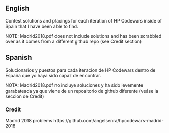 <h2>English</h2>
Contest solutions and placings for each iteration of HP Codewars inside of Spain that I have been able to find.


NOTE: Madrid2018.pdf does not include solutions and has been scrabbled over as it comes from a different github repo (see Credit section)


<h2>Spanish</h2>
Solucionarios y puestos para cada iteracion de HP Codewars dentro de España que yo haya sido capaz de encontrar.


NOTA: Madrid2018.pdf no incluye soluciones y ha sido levemente garabateada ya que viene de un repositorio de github diferente (veáse la seccion de Credit)


<h3>Credit</h3>
Madrid 2018 problems https://github.com/angelsenra/hpcodewars-madrid-2018


